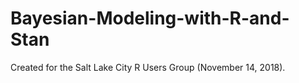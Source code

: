 # Bayesian-Modeling-with-R-and-Stan

Created for the Salt Lake City R Users Group (November 14, 2018).
